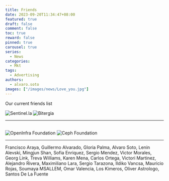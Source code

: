 ```yaml
---
title: Friends
date: 2023-09-20T11:34:47+08:00
featured: true
draft: false
comment: false
toc: true
reward: false
pinned: true
carousel: true
series:
  - News
categories:
  - Mkt
tags: 
  - Advertising
authors:
  - alvaro.soto
images: ["/images/news/Love_you.jpg"]
---
```


Our current friends list<br>

<!--more-->

![Sentinel.la](https://us.mirrors.headup.ws/random/images/Sentinella.logo-02.png?width=500px#center "https://www.sentinel.la")
![Bitergia](https://us.mirrors.headup.ws/random/images/Bitergia.jpg?width=300px#center "https://bitergia.com/")

---

\
![OpenInfra Foundation](https://us.mirrors.headup.ws/random/images/openinfra.png?width=300px#center "https://openinfra.dev/")
![Ceph Foundation](https://ceph.io/assets/bitmaps/Ceph_Logo_Standard_RGB_120411_fa.png?width=300px#center "https://ceph.io/")

---

Francisco Araya, Guillermo Alvarado, Gloria Palma, Alvaro Soto, Lenin Alevski, Mingjun Shan, Sofia Enriquez, Sergio Mendez, Victor Morales, Georg Link, Treva Williams, Karen Mena, Carlos Ortega, Victori Martinez, Alejandro Rivera, Maximiliano Lara, Sergio Tarazona, Ildiko Vancsa, Mauricio Rojas, Soumaya MSALLEM, Omar Valencia, Los Kimeros, Oliver Astrologo, Santos De La Fuente
